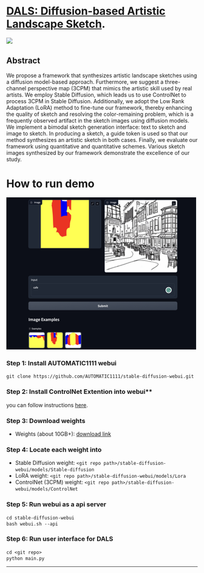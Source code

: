 # [DALS: Diffusion-based Artistic Landscape Sketch](https://www.mdpi.com/2227-7390/12/2/238).

<img src="https://github.com/comeeasy/DALS/blob/main/assets/txt2sketch_3CPM.png" width="500">

## Abstract

We propose a framework that synthesizes artistic landscape sketches using a diffusion
model-based approach. Furthermore, we suggest a three-channel perspective map (3CPM) that
mimics the artistic skill used by real artists. We employ Stable Diffusion, which leads us to use
ControlNet to process 3CPM in Stable Diffusion. Additionally, we adopt the Low Rank Adaptation
(LoRA) method to fine-tune our framework, thereby enhancing the quality of sketch and resolving
the color-remaining problem, which is a frequently observed artifact in the sketch images using
diffusion models. We implement a bimodal sketch generation interface: text to sketch and image
to sketch. In producing a sketch, a guide token is used so that our method synthesizes an artistic
sketch in both cases. Finally, we evaluate our framework using quantitative and quantitative schemes.
Various sketch images synthesized by our framework demonstrate the excellence of our study.

# How to run demo

<img src="https://github.com/comeeasy/DALS/blob/main/assets/demo_example.png" width="500">

### Step 1: Install AUTOMATIC1111 webui

```shell
git clone https://github.com/AUTOMATIC1111/stable-diffusion-webui.git
```

### Step 2: Install ControlNet Extention into webui**

you can follow instructions [here](https://github.com/Mikubill/sd-webui-controlnet#installation).

### Step 3: Download weights

- Weights (about 10GB+): [download link](https://drive.google.com/drive/folders/1c4WdTmARQCVlHv3p_7iXZTsyhyupgzmY?usp=sharing)

### Step 4: Locate each weight into

- Stable Diffusion weight: `<git repo path>/stable-diffusion-webui/models/Stable-diffusion`
- LoRA weight: `<git repo path>/stable-diffusion-webui/models/Lora`
- ControlNet (3CPM) weight: `<git repo path>/stable-diffusion-webui/models/ControlNet`

### Step 5: Run webui as a api server

```shell
cd stable-diffusion-webui
bash webui.sh --api
```

### Step 6: Run user interface for DALS

```shell
cd <git repo>
python main.py
```

---
